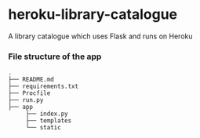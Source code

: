 # heroku-library-catalogue
A library catalogue which uses Flask and runs on Heroku

### File structure of the app

    .
    ├── README.md    
    ├── requirements.txt
    ├── Procfile
    ├── run.py
    ├── app
         ├── index.py
         ├── templates
         └── static